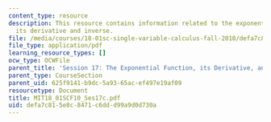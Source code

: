 ```yaml
---
content_type: resource
description: This resource contains information related to the exponential functions,
  its derivative and inverse.
file: /media/courses/18-01sc-single-variable-calculus-fall-2010/defa7c815e8c8471c6ddd99a9d0d730a_MIT18_01SCF10_Ses17c.pdf
file_type: application/pdf
learning_resource_types: []
ocw_type: OCWFile
parent_title: 'Session 17: The Exponential Function, its Derivative, and its Inverse'
parent_type: CourseSection
parent_uid: 625f9141-b9dc-5a93-65ac-ef497e19af09
resourcetype: Document
title: MIT18_01SCF10_Ses17c.pdf
uid: defa7c81-5e8c-8471-c6dd-d99a9d0d730a
---
```


